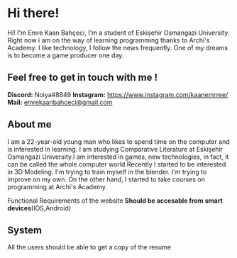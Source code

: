 ﻿# Hi there!

Hi! I'm Emre Kaan Bahçeci, I'm a student of Eskişehir Osmangazi University. Right now i am on the way of learning programming thanks to Archi's Academy. I like technology, I follow the news frequently. One of my dreams is to become a game producer one day.


## **Feel free to get in touch with me !**

**Discord:** Noiya#8849
**Instagram:** https://www.instagram.com/kaanemrree/
**Mail:** emrekaanbahceci@gmail.com





## About me

I am a 22-year-old young man who likes to spend time on the computer and is interested in learning. I am studying Comparative Literature at Eskişehir Osmangazi University.I am interested in games, new technologies, in fact, it can be called the whole computer world.Recently I started to be interested in 3D Modeling. I'm trying to train myself in the blender. I'm trying to improve on my own. On the other hand, I started to take courses on programming at Archi's Academy.


Functional Requirements of the website
**Should be accesable from smart devices**(IOS,Android)

## System
All the users should be able to get a copy of the resume




